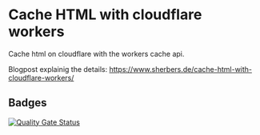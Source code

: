 # Cache HTML with cloudflare workers

Cache html on cloudflare with the workers cache api.

Blogpost explainig the details: https://www.sherbers.de/cache-html-with-cloudflare-workers/

## Badges

[![Quality Gate Status](https://sonarcloud.io/api/project_badges/measure?project=stephan13360_cloudflare-worker&metric=alert_status)](https://sonarcloud.io/dashboard?id=stephan13360_cloudflare-worker)
